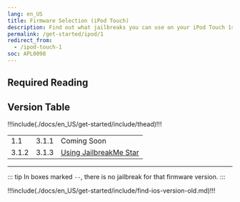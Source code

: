 ```yaml
---
lang: en_US
title: Firmware Selection (iPod Touch)
description: Find out what jailbreaks you can use on your iPod Touch 1st Generation
permalink: /get-started/ipod/1
redirect_from:
  - /ipod-touch-1
soc: APL0098
---
```


## Required Reading

<readingTable minVer="1.1" maxVer="3.1.1"/>

## Version Table

<table class="version_table">
  !!!include(./docs/en_US/get-started/include/thead)!!!
  <tbody>
    <tr>
      <td>1.1</td>
      <td>3.1.1</td>
      <td>Coming Soon</td>
    </tr>
    <tr>
      <td>3.1.2</td>
      <td>3.1.3</td>
      <td><a href="/using-jailbreakme-star/">Using JailbreakMe Star</a></td>
    </tr>
  </tbody>
</table>

---

::: tip
In boxes marked `--`, there is no jailbreak for that firmware version.
:::

!!!include(./docs/en_US/get-started/include/find-ios-version-old.md)!!!

